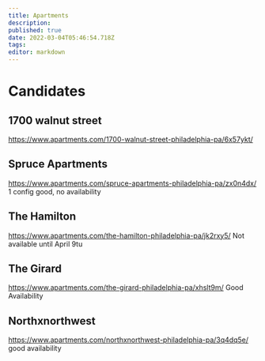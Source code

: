```yaml
---
title: Apartments
description: 
published: true
date: 2022-03-04T05:46:54.718Z
tags: 
editor: markdown
---
```


# Candidates	

## 1700 walnut street	
https://www.apartments.com/1700-walnut-street-philadelphia-pa/6x57ykt/

## Spruce Apartments
https://www.apartments.com/spruce-apartments-philadelphia-pa/zx0n4dx/
1 config good, no availability







## The Hamilton
https://www.apartments.com/the-hamilton-philadelphia-pa/jk2rxy5/
Not available until April 9tu

## The Girard
https://www.apartments.com/the-girard-philadelphia-pa/xhslt9m/
Good Availability

## Northxnorthwest
https://www.apartments.com/northxnorthwest-philadelphia-pa/3q4dq5e/
good availability

